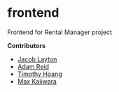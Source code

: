 # frontend
Frontend for Rental Manager project

**Contributors**

- [Jacob Layton](https://github.com/JacobLayton)
- [Adam Reid](https://github.com/iAmAdamReid)
- [Timothy Hoang](https://github.com/timh1203)
- [Max Kajiwara](https://github.com/maxkajiwara)
